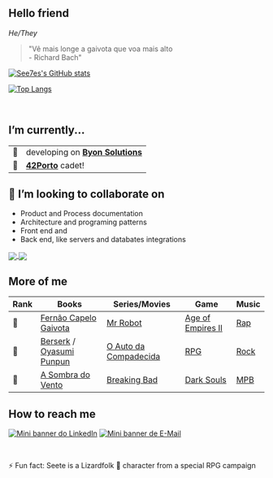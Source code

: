 ## Hello friend
*He/They*</br>

> "Vê mais longe a gaivota que voa mais alto</br>
    - Richard Bach"</br>

[![See7es's GitHub stats](https://github-readme-stats.vercel.app/api?username=see7e&count_private=true&show_icons=true&theme=radical)](https://github.com/anuraghazra/github-readme-stats)

[![Top Langs](https://github-readme-stats.vercel.app/api/top-langs/?username=see7e&count_private=true&layout=compact&theme=radical)](https://github.com/anuraghazra/github-readme-stats)

</br>

## I’m currently...
|||
|-|-|
|🔭| developing on [__Byon Solutions__](https://www.byonsolutions.com/)|
|🌱| [__42Porto__](https://www.42porto.com/) cadet!|

## 🤝 I’m looking to collaborate on
- Product and Process documentation
- Architecture and programing patterns
- Front end and
- Back end, like servers and databates integrations

<a href="https://github.com/see7e/studies">
      <img align="center" src="https://github-readme-stats.vercel.app/api/pin/?username=see7e&repo=studies&theme=radical" />
</a>

<a href="https://github.com/see7e/42_Walkthrugh">
    <img align="center" src="https://github-readme-stats.vercel.app/api/pin/?username=see7e&repo=42_Walkthrugh&theme=radical" />
</a> 

</br>

## More of me

|Rank|Books|Series/Movies|Game|Music|
|-|-|-|-|-|
|🥇|[Fernão Capelo Gaivota](https://pt.wikipedia.org/wiki/Fern%C3%A3o_Capelo_Gaivota)|[Mr Robot](https://www.imdb.com/title/tt4158110/)|[Age of Empires II](https://www.ageofempires.com/games/aoeiide/)|[Rap](https://open.spotify.com/playlist/1JRfaHt2BJRudsIX4KgWXY)|
|🥈|[Berserk](https://en.wikipedia.org/wiki/Berserk_(manga)) / [Oyasumi Punpun](https://en.wikipedia.org/wiki/Oyasumi_Punpun)|[O Auto da Compadecida](https://www.imdb.com/title/tt0271383/)|[RPG](https://en.wikipedia.org/wiki/Role-playing_game)|[Rock](https://open.spotify.com/playlist/37i9dQZF1EQpj7X7UK8OOF)|
|🥉|[A Sombra do Vento](https://en.wikipedia.org/wiki/The_Shadow_of_the_Wind)|[Breaking Bad](https://www.imdb.com/title/tt0903747/)|[Dark Souls](https://en.wikipedia.org/wiki/Dark_Souls)|[MPB](https://open.spotify.com/playlist/3Jnc8tKbg6B7nZy0K5lCem)|

## How to reach me
[![Mini banner do LinkedIn](https://i.imgur.com/lJkkGYz.png)](https://www.linkedin.com/in/gabryelnobrega/) [![Mini banner de E-Mail](https://i.imgur.com/fgrXbFF.png)](mailto:gabryelster@gmail.com)

</br>

⚡ Fun fact: Seete is a Lizardfolk 🐊 character from a special RPG campaign


<!--
**see7e/see7e** is a ✨ _special_ ✨ repository because its `README.md` (this file) appears on your GitHub profile.

Here are some ideas to get you started:

- 🔭 I’m currently working on ...
- 🌱 I’m currently learning ...
- 👯 I’m looking to collaborate on ...
- 🤔 I’m looking for help with ...
- 💬 Ask me about ...
- 📫 How to reach me: ...
- 😄 Pronouns: ...
- ⚡ Fun fact: ...
-->
